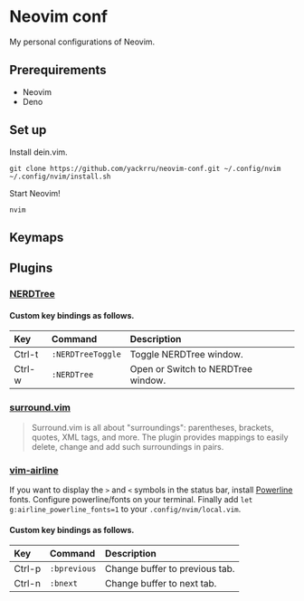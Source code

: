 # Neovim conf
My personal configurations of Neovim.

## Prerequirements
- Neovim
- Deno

## Set up
Install dein.vim.
```
git clone https://github.com/yackrru/neovim-conf.git ~/.config/nvim
~/.config/nvim/install.sh
```
Start Neovim!
```
nvim
```

## Keymaps

## Plugins

### [NERDTree](https://github.com/preservim/nerdtree)
#### Custom key bindings as follows.
|Key|Command|Description|
|:---|:---|:---|
|Ctrl-t|`:NERDTreeToggle`|Toggle NERDTree window.|
|Ctrl-w|`:NERDTree`|Open or Switch to NERDTree window.|

### [surround.vim](https://github.com/tpope/vim-surround)
>Surround.vim is all about "surroundings": parentheses, brackets, quotes, XML tags, and more.
The plugin provides mappings to easily delete, change and add such surroundings in pairs.

### [vim-airline](https://github.com/vim-airline/vim-airline)
If you want to display the `>` and `<` symbols in the status bar, install [Powerline](https://github.com/powerline/fonts#quick-installation) fonts.
Configure powerline/fonts on your terminal.
Finally add `let g:airline_powerline_fonts=1` to your `.config/nvim/local.vim`.
#### Custom key bindings as follows.
|Key|Command|Description|
|:---|:---|:---|
|Ctrl-p|`:bprevious`|Change buffer to previous tab.|
|Ctrl-n|`:bnext`|Change buffer to next tab.|

